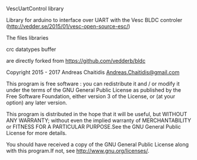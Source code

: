VescUartControl library

Library for arduino to interface over UART with the Vesc BLDC controler (http://vedder.se/2015/01/vesc-open-source-esc/)

The files libraries

crc
datatypes
buffer

are directly forked from https://github.com/vedderb/bldc

Copyright 2015 - 2017 Andreas Chaitidis Andreas.Chaitidis@gmail.com

This program is free software : you can redistribute it and / or modify
it under the terms of the GNU General Public License as published by
the Free Software Foundation, either version 3 of the License, or
(at your option) any later version.

This program is distributed in the hope that it will be useful,
but WITHOUT ANY WARRANTY; without even the implied warranty of
MERCHANTABILITY or FITNESS FOR A PARTICULAR PURPOSE.See the
GNU General Public License for more details.

You should have received a copy of the GNU General Public License
along with this program.If not, see <http://www.gnu.org/licenses/>.